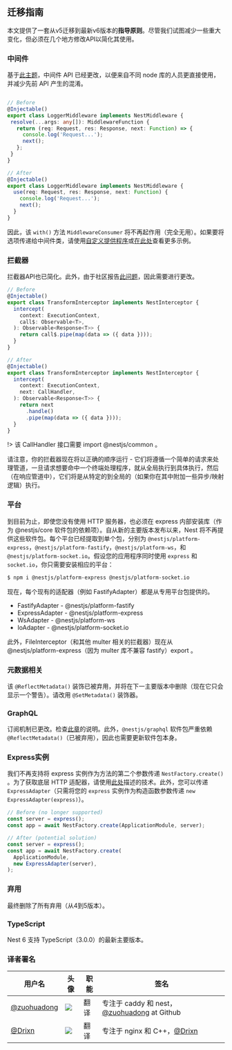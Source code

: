 ## 迁移指南


本文提供了一套从v5迁移到最新v6版本的**指导原则**。尽管我们试图减少一些重大变化，但必须在几个地方修改API以简化其使用。

### 中间件
基于[此主题](https://github.com/nestjs/nest/issues/1378)，中间件 API 已经更改，以便来自不同 node 库的人员更直接使用，并减少先前 API 产生的混淆。

```typescript

// Before
@Injectable()
export class LoggerMiddleware implements NestMiddleware {
 resolve(...args: any[]): MiddlewareFunction {
   return (req: Request, res: Response, next: Function) => {
     console.log('Request...');
     next();
   };
 }
}

// After
@Injectable()
export class LoggerMiddleware implements NestMiddleware {
  use(req: Request, res: Response, next: Function) {
    console.log('Request...');
    next();
  }
}
```


因此，该 `with()` 方法 `MiddlewareConsumer` 将不再起作用（完全无用）。如果要将选项传递给中间件类，请使用[自定义提供程序](/6/customdecorators)或[在此处](https://github.com/nestjs/nest/issues/1378)查看更多示例。

### 拦截器

拦截器API也已简化。此外，由于社区报告[此问题](https://github.com/nestjs/nest/issues/1016)，因此需要进行更改。

```typescript
// Before
@Injectable()
export class TransformInterceptor implements NestInterceptor {
  intercept(
    context: ExecutionContext,
    call$: Observable<T>,
  ): Observable<Response<T>> {
    return call$.pipe(map(data => ({ data })));
  }
}

// After
@Injectable()
export class TransformInterceptor implements NestInterceptor {
  intercept(
    context: ExecutionContext,
    next: CallHandler,
  ): Observable<Response<T>> {
    return next
      .handle()
      .pipe(map(data => ({ data })));
  }
}
```

!> 该 CallHandler 接口需要 import @nestjs/common 。

请注意，你的拦截器现在将以正确的顺序运行 - 它们将遵循一个简单的请求来处理管道，一旦请求想要命中一个终端处理程序，就从全局执行到具体执行，然后（在响应管道中），它们将是从特定的到全局的（如果你在其中附加一些异步/映射逻辑）执行。


### 平台

到目前为止，即使您没有使用 HTTP 服务器，也必须在 express 内部安装库（作为 @nestjs/core 软件包的依赖项）。自从新的主要版本发布以来，Nest 将不再提供这些软件包。每个平台已经提取到单个包，分别为 `@nestjs/platform-express`，`@nestjs/platform-fastify`，`@nestjs/platform-ws`，和 `@nestjs/platform-socket.io`。假设您的应用程序同时使用 `express` 和 `socket.io`，你只需要安装相应的平台：

```bash
$ npm i @nestjs/platform-express @nestjs/platform-socket.io
```

现在，每个现有的适配器（例如 FastifyAdapter）都是从专用平台包提供的。


- FastifyAdapter -  @nestjs/platform-fastify
- ExpressAdapter -  @nestjs/platform-express
- WsAdapter -  @nestjs/platform-ws
- IoAdapter -  @nestjs/platform-socket.io

此外，FileInterceptor（和其他 multer 相关的拦截器）现在从 @nestjs/platform-express（因为 multer 库不兼容 fastify）export 。

### 元数据相关

该 `@ReflectMetadata()` 装饰已被弃用，并将在下一主要版本中删除（现在它只会显示一个警告）。请改用 `@SetMetadata()` 装饰器。

### GraphQL
订阅机制已更改。检查[此章](/6/subscriptions)的说明。此外，`@nestjs/graphql` 软件包严重依赖 `@ReflectMetadata()`（已被弃用），因此也需要更新软件包本身。

### Express实例
我们不再支持将 express 实例作为方法的第二个参数传递 `NestFactory.create()` 。为了获取底层 HTTP 适配器，请使用[此处](/6/faq?id=http-适配器)描述的技术。此外，您可以传递 `ExpressAdapter`（只需将您的 `express` 实例作为构造函数参数传递 `new ExpressAdapter(express)`）。

```typescript
// Before (no longer supported)
const server = express();
const app = await NestFactory.create(ApplicationModule, server);

// After (potential solution)
const server = express();
const app = await NestFactory.create(
  ApplicationModule,
  new ExpressAdapter(server),
);
```

### 弃用
最终删除了所有弃用（从4到5版本）。

### TypeScript
Nest 6 支持 TypeScript（3.0.0）的最新主要版本。

 ### 译者署名

| 用户名 | 头像 | 职能 | 签名 |
|---|---|---|---|
| [@zuohuadong](https://github.com/zuohuadong)  | <img class="avatar-66 rm-style" src="https://wx3.sinaimg.cn/large/006fVPCvly1fmpnlt8sefj302d02s742.jpg">  |  翻译  | 专注于 caddy 和 nest，[@zuohuadong](https://github.com/zuohuadong/) at Github  |
| [@Drixn](https://drixn.com/)  | <img class="avatar-66 rm-style" src="https://cdn.drixn.com/img/src/avatar1.png">  |  翻译  | 专注于 nginx 和 C++，[@Drixn](https://drixn.com/) |
